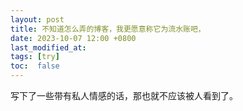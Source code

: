 ```yaml
---
layout: post
title: 不知道怎么弄的博客，我更愿意称它为流水账吧，
date: 2023-10-07 12:00 +0800
last_modified_at: 
tags: [try]
toc:  false
---
```



写下了一些带有私人情感的话，那也就不应该被人看到了。